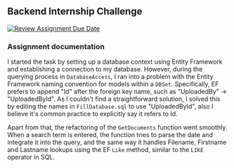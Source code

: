 ## Backend Internship Challenge

[![Review Assignment Due Date](https://classroom.github.com/assets/deadline-readme-button-24ddc0f5d75046c5622901739e7c5dd533143b0c8e959d652212380cedb1ea36.svg)](https://classroom.github.com/a/3LSv9VRt)

### Assignment documentation

I started the task by setting up a database context using Entity Framework and establishing a connection to my database. However, during the querying process in `DatabaseAccess`, I ran into a problem with the Entity Framework naming convention for models within a `DBSet`. Specifically, EF prefers to append "Id" after the foreign key name, such as "UploadedBy" -> "UploadedById". As I couldn't find a straightforward solution, I solved this by editing the names in `FillDatabase.sql` to use "UploadedById", also I believe it's common practice to explicitly say it refers to Id.

Apart from that, the refactoring of the `GetDocuments` function went smoothly. When a search term is entered, the function tries to parse the date and integrate it into the query, and the same way it handles Filename, Firstname and Lastname lookups using the EF `Like` method, similar to the `LIKE` operator in SQL.
